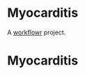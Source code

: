# Myocarditis

A [workflowr][] project.

[workflowr]: https://github.com/workflowr/workflowr
# Myocarditis
